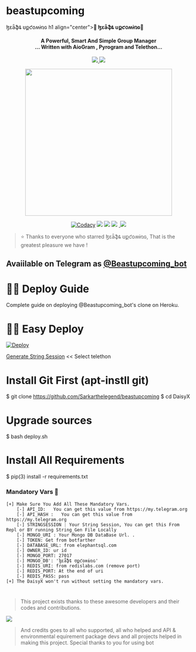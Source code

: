 # beastupcoming
ɮɛǟֆȶ ʊքƈօʍɨռɢ
h1 align="center"><b>🦋 ɮɛǟֆȶ ʊքƈօʍɨռɢ🦋️ </b></h1>

<h4 align="center">A Powerful, Smart And Simple Group Manager <br> ... Written with AioGram , Pyrogram and Telethon...</h4>
<p align='center'>
  <a href="https://www.python.org/" alt="made-with-python"> <img src="https://img.shields.io/badge/Made%20with-Python-1f425f.svg?style=flat-square&logo=python&color=blue" /> </a>
  <a href="https://github.com/Sarkarthelegend/beastupcoming/graphs/commit-activity" alt="Maintenance"> <img src="https://img.shields.io/badge/Maintained%3F-yes-green.svg?style=flat-square" /> </a>
</p>

<p align="center"><a href="https://t.me/DaisySupport_Official"><img src="https://telegra.ph/file/23448c98735bd81df47e7.jpg" width="400"></a></p>
<p align="center">
    <a href="https://app.codacy.com/manual/Sarkarthelegend/Beastupcoming/dashboard"> <img src="https://img.shields.io/codacy/grade/4d58f2a402b54aed8a7d95f7add45a81?color=brightgreen&logo=codacy&logoColor=green&style=for-the-badge" alt="Codacy" /></a>
    <a href="https://github.com/Sarkarthelegend/beastupcoming"> <img src="https://img.shields.io/github/repo-size/Sarkarthelegend/Beastupcoming?color=orange&logo=github&logoColor=green&style=for-the-badge" /></a>
    <a href="https://github.com/teamdaisyx/daisyx/commits/inukaasith"> <img src="https://img.shields.io/github/last-commit/teamdaisyx/daisyx?color=brown&logo=github&logoColor=green&style=for-the-badge" /></a>
    <a href="https://github.com/Sarkarthelegend/beastupcoming/issues"> <img src="https://img.shields.io/github/issues/teamdaisyx/daisyx?color=blueviolet&logo=github&logoColor=green&style=for-the-badge" /></a>
    <a href="https://github.com/Sarkarthelegend/beastupcoming/network/members"> <img   
    <a href="https://pypi.org/project/Telethon/"> <img src="https://img.shields.io/pypi/v/telethon?color=yellow&label=telethon&logo=python&logoColor=green&style=for-the-badge" /></a>
</p>

> ⭐️ Thanks to everyone who starred ɮɛǟֆȶ ʊքƈօʍɨռɢ, That is the greatest pleasure we have !

## Avaiilable on Telegram as [@Beastupcoming_bot](https://t.me/Beastupcoming_bot)

# 🧙‍♀️ Deploy Guide
Complete guide on deploying @Beastupcoming_bot's clone on Heroku.





# 🏃‍♂️ Easy Deploy 
[![Deploy](https://www.herokucdn.com/deploy/button.svg)](https://heroku.com/deploy?template=https://github.com/Sarkarthelegend/Beastupcoming.git)

[Generate String Session](https://replit.com/@SpEcHiDe/GenerateStringSession)  << Select telethon


# Install Git First (apt-instll git)
$ git clone https://github.com/Sarkarthelegend/beastupcoming
$ cd DaisyX
# Upgrade sources
$ bash deploy.sh
# Install All Requirements 
$ pip(3) install -r requirements.txt


### Mandatory Vars 📒
```
[+] Make Sure You Add All These Mandatory Vars. 
    [-] API_ID:   You can get this value from https://my.telegram.org
    [-] API_HASH :   You can get this value from https://my.telegram.org
    [-] STRINGSESSION : Your String Session, You can get this From Repl or BY running String_Gen File Locally
    [-] MONGO_URI : Your Mongo DB DataBase Url. .
    [-] TOKEN: Get from botfarther
    [-] DATABASE_URL: from elephantsql.com
    [-] OWNER_ID: ur id
    [-] MONGO_PORT: 27017
    [-] MONGO_DB': 'ɮɛǟֆȶ ʊքƈօʍɨռɢ'
    [-] REDIS_URI: from redislabs.com (remove port)
    [-] REDIS_PORT: At the end of uri
    [-] REDIS_PASS: pass
[+] The DaisyX won't run without setting the mandatory vars.
```

#
> This project exists thanks to these awesome developers and their codes and contributions.

<a href="https://github.com/Sarkarthelegend/beastupcoming/graphs/contributors"><img src="https://opencollective.com/teamdaisyxdaisy/contributors.svg?width=890&button=false" /></a>

> And credits goes to all who supported, all who helped and API & environmental equirement package devs and all projects helped in making this project.
> Special thanks to you for using bot
